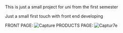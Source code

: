 This is just a small project for uni from the first semester 

Just a small first touch with front end developing

FRONT PAGE:
![Capture](https://github.com/AlexGrigoratos/AstroProtein/assets/159578904/acc2b674-4d63-4a06-a1dd-a59612cc58a6)
PRODUCTS PAGE:
![Captur7e](https://github.com/AlexGrigoratos/AstroProtein/assets/159578904/ea0025dd-d4ad-49e4-8fbd-3084d84caf4c)
